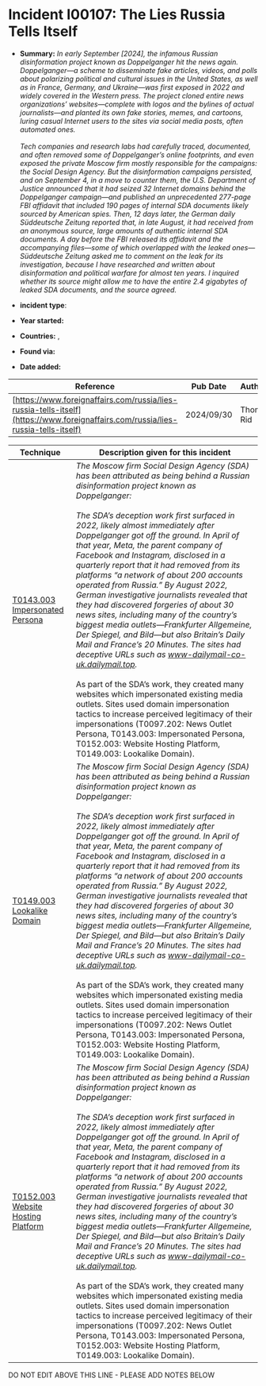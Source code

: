 # Incident I00107: The Lies Russia Tells Itself

* **Summary:** <i>In early September [2024], the infamous Russian disinformation project known as Doppelganger hit the news again. Doppelganger—a scheme to disseminate fake articles, videos, and polls about polarizing political and cultural issues in the United States, as well as in France, Germany, and Ukraine—was first exposed in 2022 and widely covered in the Western press. The project cloned entire news organizations’ websites—complete with logos and the bylines of actual journalists—and planted its own fake stories, memes, and cartoons, luring casual Internet users to the sites via social media posts, often automated ones.<br><br>Tech companies and research labs had carefully traced, documented, and often removed some of Doppelganger’s online footprints, and even exposed the private Moscow firm mostly responsible for the campaigns: the Social Design Agency. But the disinformation campaigns persisted, and on September 4, in a move to counter them, the U.S. Department of Justice announced that it had seized 32 Internet domains behind the Doppelganger campaign—and published an unprecedented 277-page FBI affidavit that included 190 pages of internal SDA documents likely sourced by American spies. Then, 12 days later, the German daily Süddeutsche Zeitung reported that, in late August, it had received from an anonymous source, large amounts of authentic internal SDA documents. A day before the FBI released its affidavit and the accompanying files—some of which overlapped with the leaked ones—Süddeutsche Zeitung asked me to comment on the leak for its investigation, because I have researched and written about disinformation and political warfare for almost ten years. I inquired whether its source might allow me to have the entire 2.4 gigabytes of leaked SDA documents, and the source agreed.</i>

* **incident type**: 

* **Year started:** 

* **Countries:**  , 

* **Found via:** 

* **Date added:** 


| Reference | Pub Date | Authors | Org | Archive |
| --------- | -------- | ------- | --- | ------- |
| [https://www.foreignaffairs.com/russia/lies-russia-tells-itself](https://www.foreignaffairs.com/russia/lies-russia-tells-itself) | 2024/09/30 | Thomas Rid | Forreign Affairs | [https://web.archive.org/web/20241009145602/https://www.foreignaffairs.com/russia/lies-russia-tells-itself](https://web.archive.org/web/20241009145602/https://www.foreignaffairs.com/russia/lies-russia-tells-itself) |

 

| Technique | Description given for this incident |
| --------- | ------------------------- |
| [T0143.003 Impersonated Persona](../../generated_pages/techniques/T0143.003.md) | <i>The Moscow firm Social Design Agency (SDA) has been attributed as being behind a Russian disinformation project known as Doppelganger:<br><br>The SDA’s deception work first surfaced in 2022, likely almost immediately after Doppelganger got off the ground. In April of that year, Meta, the parent company of Facebook and Instagram, disclosed in a quarterly report that it had removed from its platforms “a network of about 200 accounts operated from Russia.” By August 2022, German investigative journalists revealed that they had discovered forgeries of about 30 news sites, including many of the country’s biggest media outlets—Frankfurter Allgemeine, Der Spiegel, and Bild—but also Britain’s Daily Mail and France’s 20 Minutes. The sites had deceptive URLs such as www-dailymail-co-uk.dailymail.top. </i><br><br>As part of the SDA’s work, they created many websites which impersonated existing media outlets. Sites used domain impersonation tactics to increase perceived legitimacy of their impersonations (T0097.202: News Outlet Persona, T0143.003: Impersonated Persona, T0152.003: Website Hosting Platform, T0149.003: Lookalike Domain). |
| [T0149.003 Lookalike Domain](../../generated_pages/techniques/T0149.003.md) | <i>The Moscow firm Social Design Agency (SDA) has been attributed as being behind a Russian disinformation project known as Doppelganger:<br><br>The SDA’s deception work first surfaced in 2022, likely almost immediately after Doppelganger got off the ground. In April of that year, Meta, the parent company of Facebook and Instagram, disclosed in a quarterly report that it had removed from its platforms “a network of about 200 accounts operated from Russia.” By August 2022, German investigative journalists revealed that they had discovered forgeries of about 30 news sites, including many of the country’s biggest media outlets—Frankfurter Allgemeine, Der Spiegel, and Bild—but also Britain’s Daily Mail and France’s 20 Minutes. The sites had deceptive URLs such as www-dailymail-co-uk.dailymail.top. </i><br><br>As part of the SDA’s work, they created many websites which impersonated existing media outlets. Sites used domain impersonation tactics to increase perceived legitimacy of their impersonations (T0097.202: News Outlet Persona, T0143.003: Impersonated Persona, T0152.003: Website Hosting Platform, T0149.003: Lookalike Domain). |
| [T0152.003 Website Hosting Platform](../../generated_pages/techniques/T0152.003.md) | <i>The Moscow firm Social Design Agency (SDA) has been attributed as being behind a Russian disinformation project known as Doppelganger:<br><br>The SDA’s deception work first surfaced in 2022, likely almost immediately after Doppelganger got off the ground. In April of that year, Meta, the parent company of Facebook and Instagram, disclosed in a quarterly report that it had removed from its platforms “a network of about 200 accounts operated from Russia.” By August 2022, German investigative journalists revealed that they had discovered forgeries of about 30 news sites, including many of the country’s biggest media outlets—Frankfurter Allgemeine, Der Spiegel, and Bild—but also Britain’s Daily Mail and France’s 20 Minutes. The sites had deceptive URLs such as www-dailymail-co-uk.dailymail.top. </i><br><br>As part of the SDA’s work, they created many websites which impersonated existing media outlets. Sites used domain impersonation tactics to increase perceived legitimacy of their impersonations (T0097.202: News Outlet Persona, T0143.003: Impersonated Persona, T0152.003: Website Hosting Platform, T0149.003: Lookalike Domain). |


DO NOT EDIT ABOVE THIS LINE - PLEASE ADD NOTES BELOW